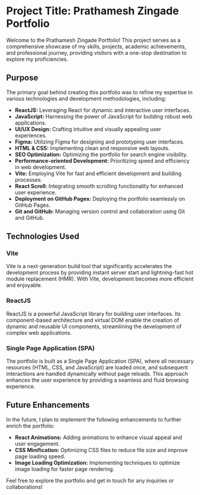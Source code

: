 # Project Title: Prathamesh Zingade Portfolio

Welcome to the Prathamesh Zingade Portfolio! This project serves as a comprehensive showcase of my skills, projects, academic achievements, and professional journey, providing visitors with a one-stop destination to explore my proficiencies.

## Purpose
The primary goal behind creating this portfolio was to refine my expertise in various technologies and development methodologies, including:
- **ReactJS:** Leveraging React for dynamic and interactive user interfaces.
- **JavaScript:** Harnessing the power of JavaScript for building robust web applications.
- **UI/UX Design:** Crafting intuitive and visually appealing user experiences.
- **Figma:** Utilizing Figma for designing and prototyping user interfaces.
- **HTML & CSS:** Implementing clean and responsive web layouts.
- **SEO Optimization:** Optimizing the portfolio for search engine visibility.
- **Performance-oriented Development:** Prioritizing speed and efficiency in web development.
- **Vite:** Employing Vite for fast and efficient development and building processes.
- **React Scroll:** Integrating smooth scrolling functionality for enhanced user experience.
- **Deployment on GitHub Pages:** Deploying the portfolio seamlessly on GitHub Pages.
- **Git and GitHub:** Managing version control and collaboration using Git and GitHub.

## Technologies Used
### Vite
Vite is a next-generation build tool that significantly accelerates the development process by providing instant server start and lightning-fast hot module replacement (HMR). With Vite, development becomes more efficient and enjoyable.

### ReactJS
ReactJS is a powerful JavaScript library for building user interfaces. Its component-based architecture and virtual DOM enable the creation of dynamic and reusable UI components, streamlining the development of complex web applications.

### Single Page Application (SPA)
The portfolio is built as a Single Page Application (SPA), where all necessary resources (HTML, CSS, and JavaScript) are loaded once, and subsequent interactions are handled dynamically without page reloads. This approach enhances the user experience by providing a seamless and fluid browsing experience.

## Future Enhancements
In the future, I plan to implement the following enhancements to further enrich the portfolio:
- **React Animations:** Adding animations to enhance visual appeal and user engagement.
- **CSS Minification:** Optimizing CSS files to reduce file size and improve page loading speed.
- **Image Loading Optimization:** Implementing techniques to optimize image loading for faster page rendering.

Feel free to explore the portfolio and get in touch for any inquiries or collaborations!
